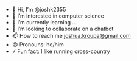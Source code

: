 - 👋 Hi, I’m @joshk2355
- 👀 I’m interested in computer science
- 🌱 I’m currently learning ...
- 💞️ I’m looking to collaborate on a chatbot
- 📫 How to reach me joshua.kroupa@gmail.com
- 😄 Pronouns: he/him
- ⚡ Fun fact: I like running cross-country

<!---
joshk2355/joshk2355 is a ✨ special ✨ repository because its `README.md` (this file) appears on your GitHub profile.
You can click the Preview link to take a look at your changes.
--->
